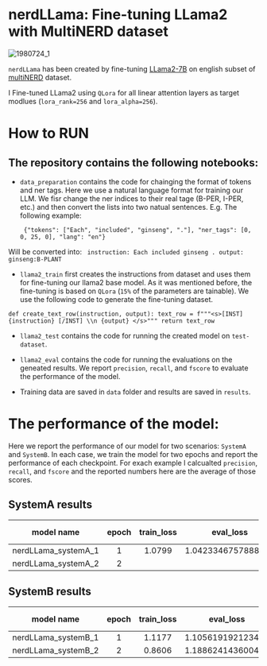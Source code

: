 # nerdLLama: Fine-tuning LLama2 with MultiNERD dataset

![1980724_1](https://github.com/naserahmadi/nerdLLama/assets/45039751/0dcae54b-eb72-438a-a85f-1ba8639c9782)

`nerdLLama` has been created by fine-tuning [LLama2-7B](https://huggingface.co/NousResearch/Llama-2-7b-hf) on english subset of [multiNERD](https://huggingface.co/datasets/Babelscape/multinerd?row=17) dataset.  

I Fine-tuned LLama2 using `QLora` for all linear attention layers as target modlues (`lora_rank=256` and `lora_alpha=256`).

# How to RUN

## The repository contains the following notebooks:
* `data_preparation` contains the code for chainging the format of tokens and ner tags. Here we use a natural language format for training our LLM. We fisr change the ner indices to their real tage (B-PER, I-PER, etc.) and then convert the lists into two natual sentences. E.g. The following example:

  ``  {"tokens": ["Each", "included", "ginseng", "."], "ner_tags": [0, 0, 25, 0], "lang": "en"} ``

Will be converted into: ``  instruction: Each included ginseng . output: ginseng:B-PLANT ``



* `llama2_train` first creates the instructions from dataset and uses them for fine-tuning our llama2 base model. As it was mentioned before, the fine-tuning is based on `QLora` (`15%` of the parameters are tainable). We use the following code to generate the fine-tuning dataset.

``
def create_text_row(instruction, output):
    text_row = f"""<s>[INST] {instruction} [/INST] \\n {output} </s>"""
    return text_row
``

* `llama2_test` contains the code for running the created model on `test-dataset`.

* `llama2_eval` contains the code for running the evaluations on the geneated results. We report `precision`, `recall`, and `fscore` to evaluate the performance of the model.

* Training data are saved in `data` folder and results are saved in `results`.


# The performance of the model:

Here we report the performance of our model for two scenarios: `SystemA` and `SystemB`. In each case, we train the model for two epochs and report the performance of each checkpoint. For exach example I calcualted `precision`, `recall`, and `fscore` and the reported numbers here are the average of those scores.

## SystemA results

|model name | epoch | train_loss | eval_loss | eval_per_step (s) | precision | recall | fscore |
|-----------------|:------:|:---------:|:---------:|:---------:|:---:|:---:|:---:|
|nerdLLama_systemA_1|1| 1.0799 | 1.0423346757888794 | 8.049 | 95.59% | 96.36% | 97.14% |
|nerdLLama_systemA_2|2| | | | 96.05% | 96.19% | 97.24% |


## SystemB results

|model name | epoch | train_loss | eval_loss | eval_per_step (s) | precision | recall | fscore |
|-----------------|:------:|:---------:|:---------:|:---------:|:---:|:---:|:---:|
|nerdLLama_systemB_1|1| 1.1177 | 1.105619192123413 | 8.527 | |  | |
|nerdLLama_systemB_2|2| 0.8606 | 1.188624143600463 | 8.493 | |  | |
